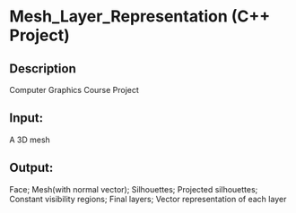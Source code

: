# Mesh_Layer_Representation (C++ Project)

## Description
Computer Graphics Course Project

## Input: 
A 3D mesh

## Output: 
Face; Mesh(with normal vector); Silhouettes; Projected silhouettes; Constant visibility regions; Final layers; Vector representation of each layer
